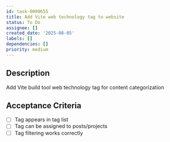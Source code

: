 ```yaml
---
id: task-0000655
title: Add Vite web technology tag to website
status: To Do
assignee: []
created_date: '2025-08-05'
labels: []
dependencies: []
priority: medium
---
```


## Description

Add Vite build tool web technology tag for content categorization

## Acceptance Criteria

- [ ] Tag appears in tag list
- [ ] Tag can be assigned to posts/projects
- [ ] Tag filtering works correctly
